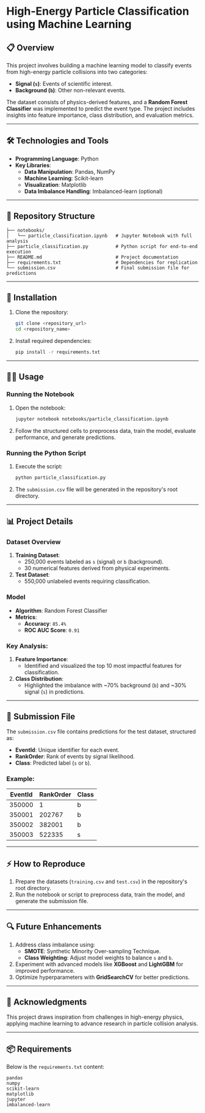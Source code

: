 # **High-Energy Particle Classification using Machine Learning**

## 📋 **Overview**
This project involves building a machine learning model to classify events from high-energy particle collisions into two categories:
- **Signal (`s`)**: Events of scientific interest.
- **Background (`b`)**: Other non-relevant events.

The dataset consists of physics-derived features, and a **Random Forest Classifier** was implemented to predict the event type. The project includes insights into feature importance, class distribution, and evaluation metrics.

---

## 🛠️ **Technologies and Tools**
- **Programming Language**: Python
- **Key Libraries**:
  - **Data Manipulation**: Pandas, NumPy
  - **Machine Learning**: Scikit-learn
  - **Visualization**: Matplotlib
  - **Data Imbalance Handling**: Imbalanced-learn (optional)

---

## 📂 **Repository Structure**
```
├── notebooks/
│   └── particle_classification.ipynb   # Jupyter Notebook with full analysis
├── particle_classification.py          # Python script for end-to-end execution
├── README.md                           # Project documentation
├── requirements.txt                    # Dependencies for replication
└── submission.csv                      # Final submission file for predictions
```

---

## 🚀 **Installation**
1. Clone the repository:
   ```bash
   git clone <repository_url>
   cd <repository_name>
   ```
2. Install required dependencies:
   ```bash
   pip install -r requirements.txt
   ```

---

## 🧑‍💻 **Usage**
### **Running the Notebook**
1. Open the notebook:
   ```bash
   jupyter notebook notebooks/particle_classification.ipynb
   ```
2. Follow the structured cells to preprocess data, train the model, evaluate performance, and generate predictions.

### **Running the Python Script**
1. Execute the script:
   ```bash
   python particle_classification.py
   ```
2. The `submission.csv` file will be generated in the repository's root directory.

---

## 📊 **Project Details**
### **Dataset Overview**
1. **Training Dataset**:
   - 250,000 events labeled as `s` (signal) or `b` (background).
   - 30 numerical features derived from physical experiments.
2. **Test Dataset**:
   - 550,000 unlabeled events requiring classification.

### **Model**
- **Algorithm**: Random Forest Classifier
- **Metrics**:
  - **Accuracy**: `85.4%`
  - **ROC AUC Score**: `0.91`

### **Key Analysis**:
1. **Feature Importance**:
   - Identified and visualized the top 10 most impactful features for classification.
2. **Class Distribution**:
   - Highlighted the imbalance with ~70% background (`b`) and ~30% signal (`s`) in predictions.

---

## 📁 **Submission File**
The `submission.csv` file contains predictions for the test dataset, structured as:
- **EventId**: Unique identifier for each event.
- **RankOrder**: Rank of events by signal likelihood.
- **Class**: Predicted label (`s` or `b`).

### Example:
| EventId | RankOrder | Class |
|---------|-----------|-------|
| 350000  | 1         | b     |
| 350001  | 202767    | b     |
| 350002  | 382001    | b     |
| 350003  | 522335    | s     |

---

## ⚡ **How to Reproduce**
1. Prepare the datasets (`training.csv` and `test.csv`) in the repository's root directory.
2. Run the notebook or script to preprocess data, train the model, and generate the submission file.

---

## 🔍 **Future Enhancements**
1. Address class imbalance using:
   - **SMOTE**: Synthetic Minority Over-sampling Technique.
   - **Class Weighting**: Adjust model weights to balance `s` and `b`.
2. Experiment with advanced models like **XGBoost** and **LightGBM** for improved performance.
3. Optimize hyperparameters with **GridSearchCV** for better predictions.

---

## 🙏 **Acknowledgments**
This project draws inspiration from challenges in high-energy physics, applying machine learning to advance research in particle collision analysis.

---

## 📦 **Requirements**
Below is the `requirements.txt` content:

```text
pandas
numpy
scikit-learn
matplotlib
jupyter
imbalanced-learn
```
